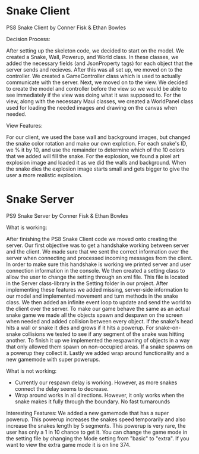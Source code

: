 # Snake Client
PS8 Snake Client by Conner Fisk & Ethan Bowles

Decision Process:

  After setting up the skeleton code, we decided to start on the model. We created a Snake, Wall, Powerup, and World class. In these classes, we added the necessary fields (and JsonProperty tags) for each object that the server sends and recieves. After this was all set up, we moved on to the controller. We created a GameController class which is used to actually communicate with the server. Next, we moved on to the view. We decided to create the model and controller before the view so we would be able to see immediately if the view was doing what it was supposed to. For the view, along with the necessary Maui classes, we created a WorldPanel class used for loading the needed images and drawing on the canvas when needed. 
  
View Features:

  For our client, we used the base wall and background images, but changed the snake color rotation and make our own explotion. For each snake's ID, we % it by 10, and use the remainder to determine which of the 10 colors that we added will fill the snake. For the explosion, we found a pixel art explosion image and loaded it as we did the walls and background. When the snake dies the explosion image starts small and gets bigger to give the user a more realistic explosion.

# Snake Server
PS9 Snake Server by Conner Fisk & Ethan Bowles

What is working:

  After finishing the PS8 Snake Client code we moved onto creating the server. Our first objective was to get a handshake working between server and the client. We made sure that we sent the correct information over the server when connecting and processed incoming messages from the client. In order to make sure this handshake is working we printed server and user connection information in the console. We then created a setting class to allow the user to change the setting through an xml file. This file is located in the Server class-library in the Setting folder in our project. After implementing these features we added missing, server-side information to our model and implemented movement and turn methods in the snake class. We then added an infinite event loop to update and send the world to the client over the server. To make our game behave the same as an actual snake game we made all the objects spawn and despawn on the screen when needed and added collision between every object. If the snake's head hits a wall or snake it dies and grows if it hits a powerup. For snake-on-snake collisions we tested to see if any segment of the snake was hitting another. To finish it up we implemented the respawning of objects in a way that only allowed them spawn on non-occupied areas. If a snake spawns on a powerup they collect it.  Lastly we added wrap around functionality and a new gamemode with super powerups. 

What is not working:
  - Currently our respawn delay is working. However, as more snakes connect the delay seems to decrease. 
  - Wrap around works in all directions. However, it only works when the snake makes it fully through the boundary. No fast turnarounds
  
  
Interesting Features: 
  We added a new gamemode that has a super powerup. This powerup increases the snakes speed temporarily and also increase the snakes length by 5 segments. This powerup is very rare, the user has only a 1 in 10 chance to get it. You can change the game mode in the setting file by changing the Mode setting from "basic" to "extra". If you want to view the extra game mode it is on line 374.
   
